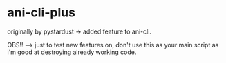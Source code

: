 # ani-cli-plus
originally by pystardust -> added feature to ani-cli.

OBS!! --> just to test new features on, don't use this as your main script as i'm good at destroying already working code.
